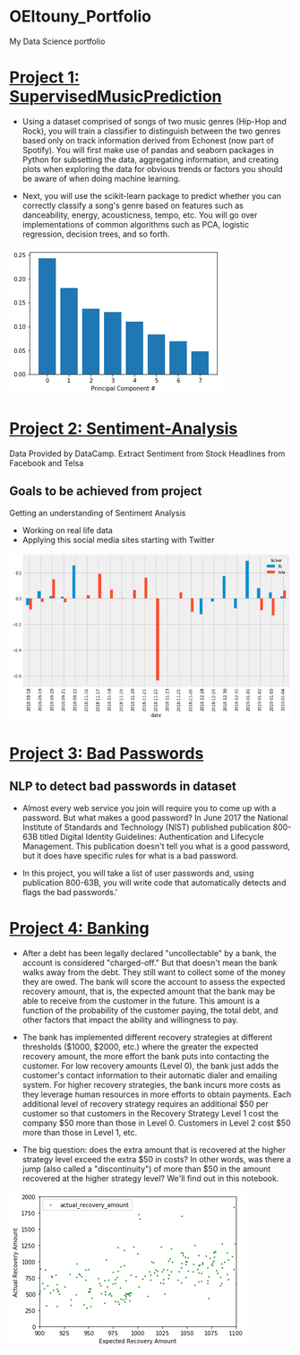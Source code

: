 # OEltouny_Portfolio
My Data Science portfolio

# [Project 1: SupervisedMusicPrediction](https://github.com/OmarEltouny78/SupervisedMusicPrediction)

- Using a dataset comprised of songs of two music genres (Hip-Hop and Rock), you will train a classifier to distinguish between the two genres based only on track information derived from Echonest (now part of Spotify). You will first make use of pandas and seaborn packages in Python for subsetting the data, aggregating information, and creating plots when exploring the data for obvious trends or factors you should be aware of when doing machine learning.

- Next, you will use the scikit-learn package to predict whether you can correctly classify a song's genre based on features such as danceability, energy, acousticness, tempo, etc. You will go over implementations of common algorithms such as PCA, logistic regression, decision trees, and so forth.

![](images/PCA.png)

# [Project 2: Sentiment-Analysis](https://github.com/OmarEltouny78/Sentiment-Analysis)

Data Provided by DataCamp. Extract Sentiment from Stock Headlines from Facebook and Telsa



## Goals to be achieved from project

Getting an understanding of Sentiment Analysis
- Working on real life data
- Applying this social media sites starting with Twitter

![](images/Analysis.png)

# [Project 3: Bad Passwords](https://github.com/OmarEltouny78/Bad_Passwords)

## NLP to detect bad passwords in dataset

- Almost every web service you join will require you to come up with a password. But what makes a good password? In June 2017 the National Institute of Standards and Technology (NIST) published publication 800-63B titled Digital Identity Guidelines: Authentication and Lifecycle Management. This publication doesn't tell you what is a good password, but it does have specific rules for what is a bad password.

- In this project, you will take a list of user passwords and, using publication 800-63B, you will write code that automatically detects and flags the bad passwords.'

# [Project 4: Banking](https://github.com/OmarEltouny78/Banking)

- After a debt has been legally declared "uncollectable" by a bank, the account is considered "charged-off." But that doesn't mean the bank walks away from the debt. They still want to collect some of the money they are owed. The bank will score the account to assess the expected recovery amount, that is, the expected amount that the bank may be able to receive from the customer in the future. This amount is a function of the probability of the customer paying, the total debt, and other factors that impact the ability and willingness to pay.

- The bank has implemented different recovery strategies at different thresholds ($1000, $2000, etc.) where the greater the expected recovery amount, the more effort the bank puts into contacting the customer. For low recovery amounts (Level 0), the bank just adds the customer's contact information to their automatic dialer and emailing system. For higher recovery strategies, the bank incurs more costs as they leverage human resources in more efforts to obtain payments. Each additional level of recovery strategy requires an additional $50 per customer so that customers in the Recovery Strategy Level 1 cost the company $50 more than those in Level 0. Customers in Level 2 cost $50 more than those in Level 1, etc.

- The big question: does the extra amount that is recovered at the higher strategy level exceed the extra $50 in costs? In other words, was there a jump (also called a "discontinuity") of more than $50 in the amount recovered at the higher strategy level? We'll find out in this notebook.

![](/images/Banking.png)

